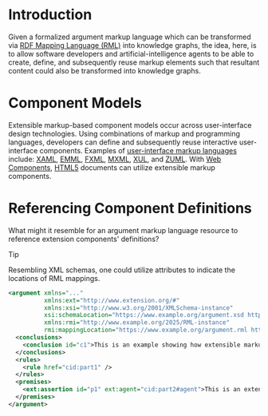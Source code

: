 # Introduction

Given a formalized argument markup language which can be transformed via [RDF Mapping Language (RML)](https://kg-construct.github.io/rml-resources/portal/) into knowledge graphs, the idea, here, is to allow software developers and artificial-intelligence agents to be able to create, define, and subsequently reuse markup elements such that resultant content could also be transformed into knowledge graphs.

# Component Models

Extensible markup-based component models occur across user-interface design technologies. Using combinations of markup and programming languages, developers can define and subsequently reuse interactive user-interface components. Examples of [user-interface markup languages](https://en.wikipedia.org/wiki/Comparison_of_user_interface_markup_languages) include: [XAML](https://en.wikipedia.org/wiki/Extensible_Application_Markup_Language), [EMML](https://en.wikipedia.org/wiki/Enterprise_Mashup_Markup_Language), [FXML](https://en.wikipedia.org/wiki/FXML), [MXML](https://en.wikipedia.org/wiki/MXML), [XUL](https://en.wikipedia.org/wiki/XUL), and [ZUML](https://en.wikipedia.org/wiki/ZUML). With [Web Components](https://en.wikipedia.org/wiki/Web_Components), [HTML5](https://en.wikipedia.org/wiki/HTML5) documents can utilize extensible markup components.

# Referencing Component Definitions

What might it resemble for an argument markup language resource to reference extension components' definitions?

> [!TIP]
> Resembling XML schemas, one could utilize attributes to indicate the locations of RML mappings.
> 
> ```xml
> <argument xmlns="..."
>           xmlns:ext="http://www.extension.org/#"
>           xmlns:xsi="http://www.w3.org/2001/XMLSchema-instance"
>           xsi:schemaLocation="https://www.example.org/argument.xsd https://www.extension.org/assertion.xsd"
>           xmlns:rmi="http://www.example.org/2025/RML-instance"
>           rmi:mappingLocation="https://www.example.org/argument.rml https://www.extension.org/assertion.rml">
>   <conclusions>
>     <conclusion id="c1">This is an example showing how extensible markup-based components could be used.</conclusion>
>   </conclusions>
>   <rules>
>     <rule href="cid:part1" />
>   </rules>
>   <premises>
>     <ext:assertion id="p1" ext:agent="cid:part2#agent">This is an extensible markup-based component.</ext:assertion>
>   </premises>
> </argument>
> ```
